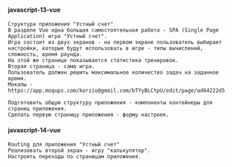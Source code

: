 #### javascript-13-vue

    Структура приложения "Устный счет"
    В разделе Vue одна большая самостоятельная работа - SPA (Single Page Application) игра "Устный счет".
    Игра состоит из двух экранов - на первом экране пользователь выбирает настройки, которые будут использовать в игре - типы вычислений, сложность, время раунда.
    На этой же странице показывается статистика тренировок.
    Вторая страница - сама игра.
    Пользователь должен решить максимальное количество задач на заданное время.
    Мокапы - https://app.moqups.com/korzio@gmail.com/bTYyBLCtpU/edit/page/ad64222d5

    Подготовить общую структуру приложения - компоненты контейнеры для страниц приложения.
    Сделать первую страницу приложения - форму настроек.

#### javascript-14-vue

    Routing для приложения "Устный счет"
    Реализовать второй экран - игру "калькулятор".
    Настроить переходы по страницам приложения.
